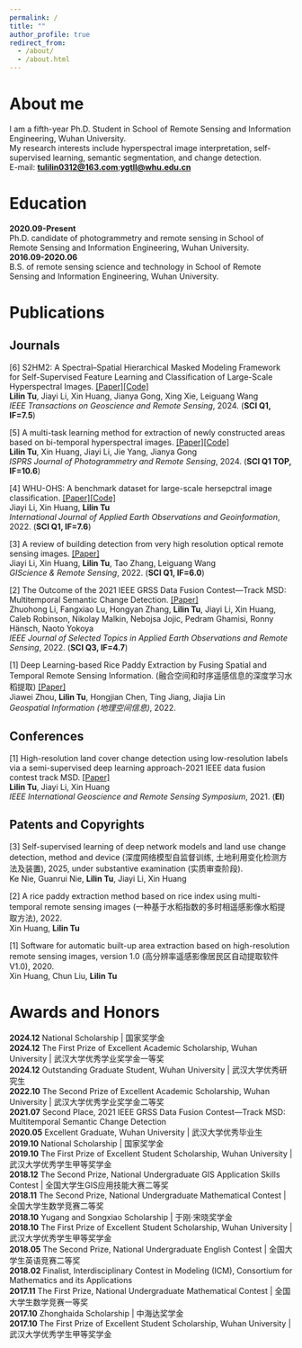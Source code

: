 ```yaml
---
permalink: /
title: ""
author_profile: true
redirect_from: 
  - /about/
  - /about.html
---
```


# About me  
I am a fifth-year Ph.D. Student in School of Remote Sensing and Information Engineering, Wuhan University.  
My research interests include hyperspectral image interpretation, self-supervised learning, semantic segmentation, and change detection.  
E-mail: **tulilin0312@163.com**;**ygtll@whu.edu.cn**

# Education  
**2020.09-Present**  
Ph.D. candidate of photogrammetry and remote sensing in School of Remote Sensing and Information Engineering, Wuhan University.  
**2016.09-2020.06**  
B.S. of remote sensing science and technology in School of Remote Sensing and Information Engineering, Wuhan University.

# Publications  
## Journals  
[6] S2HM2: A Spectral–Spatial Hierarchical Masked Modeling Framework for Self-Supervised Feature Learning and Classification of Large-Scale Hyperspectral Images. [[Paper]](https://ieeexplore.ieee.org/document/10508226)[[Code]](https://github.com/tulilin/S2HM2)  
**Lilin Tu**, Jiayi Li, Xin Huang, Jianya Gong, Xing Xie, Leiguang Wang  
*IEEE Transactions on Geoscience and Remote Sensing*, 2024. (**SCI Q1, IF=7.5**)

[5] A multi-task learning method for extraction of newly constructed areas based on bi-temporal hyperspectral images. [[Paper]](https://www.sciencedirect.com/science/article/pii/S092427162400025X)[[Code]](https://github.com/tulilin/Multitask_NCA)  
**Lilin Tu**, Xin Huang, Jiayi Li, Jie Yang, Jianya Gong  
*ISPRS Journal of Photogrammetry and Remote Sensing*, 2024. (**SCI Q1 TOP, IF=10.6**)  

[4] WHU-OHS: A benchmark dataset for large-scale hersepctral image classification. [[Paper]](https://www.sciencedirect.com/science/article/pii/S1569843222002102)[[Code]](https://github.com/zjjerica/WHU-OHS-Pytorch)  
Jiayi Li, Xin Huang, **Lilin Tu**  
*International Journal of Applied Earth Observations and Geoinformation*, 2022. (**SCI Q1, IF=7.6**)  

[3] A review of building detection from very high resolution optical remote sensing images. [[Paper]](https://www.tandfonline.com/doi/full/10.1080/15481603.2022.2101727)  
Jiayi Li, Xin Huang, **Lilin Tu**, Tao Zhang, Leiguang Wang  
*GIScience & Remote Sensing*, 2022. (**SCI Q1, IF=6.0**)  

[2] The Outcome of the 2021 IEEE GRSS Data Fusion Contest—Track MSD: Multitemporal Semantic Change Detection. [[Paper]](https://ieeexplore.ieee.org/document/9690575)  
Zhuohong Li, Fangxiao Lu, Hongyan Zhang, **Lilin Tu**, Jiayi Li, Xin Huang, Caleb Robinson, Nikolay Malkin, Nebojsa Jojic, Pedram Ghamisi, Ronny Hänsch, Naoto Yokoya  
*IEEE Journal of Selected Topics in Applied Earth Observations and Remote Sensing*, 2022. (**SCI Q3, IF=4.7**)  

[1] Deep Learning-based Rice Paddy Extraction by Fusing Spatial and Temporal Remote Sensing Information. (融合空间和时序遥感信息的深度学习水稻提取) [[Paper]](https://kns.cnki.net/kcms2/article/abstract?v=v-1aSqfKcSVsgTA_wuWxEeYGnv4oqueN9CyyNGRK_gzGwnGoCD5kpIZY1PQiUOeaBIpMqrl6LvYjqbSpBDZlMSPQrEbJDuyj0_MBe146kMIoqaUHS0rm_I3Gc3O8nk649KEe0XWdM0aZHD-tfFxsAlVE5heffGg0CsF9ezDUmcJZGUe09FbeAQc9TIS2XOZtY1FnamZ9AX68XEA8MKmQRdzsdw1JmoUG&uniplatform=NZKPT&language=CHS)  
Jiawei Zhou, **Lilin Tu**, Hongjian Chen, Ting Jiang, Jiajia Lin  
*Geospatial Information (地理空间信息)*, 2022.  
## Conferences
[1] High-resolution land cover change detection using low-resolution labels via a semi-supervised deep learning approach-2021 IEEE data fusion contest track MSD. [[Paper]](https://ieeexplore.ieee.org/abstract/document/9555033)  
**Lilin Tu**, Jiayi Li, Xin Huang  
*IEEE International Geoscience and Remote Sensing Symposium*, 2021. (**EI**)  
## Patents and Copyrights
[3] Self-supervised learning of deep network models and land use change detection, method and device (深度网络模型自监督训练, 土地利用变化检测方法及装置), 2025, under substantive examination (实质审查阶段).  
Ke Nie, Guanrui Nie, **Lilin Tu**, Jiayi Li, Xin Huang

[2] A rice paddy extraction method based on rice index using multi-temporal remote sensing images (一种基于水稻指数的多时相遥感影像水稻提取方法), 2022.  
Xin Huang, **Lilin Tu**

[1] Software for automatic built-up area extraction based on high-resolution remote sensing images, version 1.0 (高分辨率遥感影像居民区自动提取软件V1.0), 2020.  
Xin Huang, Chun Liu, **Lilin Tu**  

# Awards and Honors
**2024.12** National Scholarship | 国家奖学金  
**2024.12** The First Prize of Excellent Academic Scholarship, Wuhan University | 武汉大学优秀学业奖学金一等奖  
**2024.12** Outstanding Graduate Student, Wuhan University | 武汉大学优秀研究生  
**2022.10** The Second Prize of Excellent Academic Scholarship, Wuhan University | 武汉大学优秀学业奖学金二等奖  
**2021.07** Second Place, 2021 IEEE GRSS Data Fusion Contest—Track MSD: Multitemporal Semantic Change Detection  
**2020.05** Excellent Graduate, Wuhan University | 武汉大学优秀毕业生  
**2019.10** National Scholarship | 国家奖学金  
**2019.10** The First Prize of Excellent Student Scholarship, Wuhan University | 武汉大学优秀学生甲等奖学金  
**2018.12** The Second Prize, National Undergraduate GIS Application Skills Contest | 全国大学生GIS应用技能大赛二等奖  
**2018.11** The Second Prize, National Undergraduate Mathematical Contest | 全国大学生数学竞赛二等奖  
**2018.10** Yugang and Songxiao Scholarship | 于刚·宋晓奖学金  
**2018.10** The First Prize of Excellent Student Scholarship, Wuhan University | 武汉大学优秀学生甲等奖学金  
**2018.05** The Second Prize, National Undergraduate English Contest | 全国大学生英语竞赛二等奖  
**2018.02** Finalist, Interdisciplinary Contest in Modeling (ICM), Consortium for Mathematics and its Applications  
**2017.11** The First Prize, National Undergraduate Mathematical Contest | 全国大学生数学竞赛一等奖  
**2017.10** Zhonghaida Scholarship | 中海达奖学金  
**2017.10** The First Prize of Excellent Student Scholarship, Wuhan University | 武汉大学优秀学生甲等奖学金  


